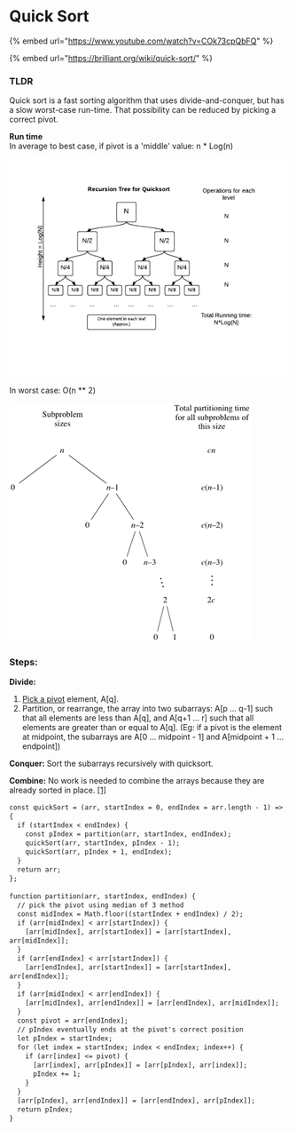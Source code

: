 # Quick Sort

{% embed url="https://www.youtube.com/watch?v=COk73cpQbFQ" %}

{% embed url="https://brilliant.org/wiki/quick-sort/" %}

### TLDR

Quick sort is a fast sorting algorithm that uses divide-and-conquer, but has a slow worst-case run-time. That possibility can be reduced by picking a correct pivot.

**Run time**  
In average to best case, if pivot is a 'middle' value: n \* Log\(n\)

![](../../../.gitbook/assets/image%20%2837%29.png)

In worst case: O\(n \*\* 2\)

![](../../../.gitbook/assets/image%20%2843%29.png)

### Steps:

**Divide:**

1. [Pick a pivot](https://brilliant.org/wiki/quick-sort/#choosing-a-pivot) element, A\[q\].
2. Partition, or rearrange, the array into two subarrays: A\[p ... q-1\] such that all elements are less than A\[q\], and A\[q+1 … r\] such that all elements are greater than or equal to A\[q\]. \(Eg: if a pivot is the element at midpoint, the subarrays are A\[0 ... midpoint - 1\] and A\[midpoint + 1 ... endpoint\]\)

**Conquer:** Sort the subarrays recursively with quicksort.

**Combine:** No work is needed to combine the arrays because they are already sorted in place. [\[1\]](https://brilliant.org/wiki/quick-sort/#citation-1)



```text
const quickSort = (arr, startIndex = 0, endIndex = arr.length - 1) => {
  if (startIndex < endIndex) {
    const pIndex = partition(arr, startIndex, endIndex);
    quickSort(arr, startIndex, pIndex - 1);
    quickSort(arr, pIndex + 1, endIndex);
  }
  return arr;
};

function partition(arr, startIndex, endIndex) {
  // pick the pivot using median of 3 method
  const midIndex = Math.floor((startIndex + endIndex) / 2);
  if (arr[midIndex] < arr[startIndex]) {
    [arr[midIndex], arr[startIndex]] = [arr[startIndex], arr[midIndex]];
  }
  if (arr[endIndex] < arr[startIndex]) {
    [arr[endIndex], arr[startIndex]] = [arr[startIndex], arr[endIndex]];
  }
  if (arr[midIndex] < arr[endIndex]) {
    [arr[midIndex], arr[endIndex]] = [arr[endIndex], arr[midIndex]];
  }
  const pivot = arr[endIndex];
  // pIndex eventually ends at the pivot's correct position
  let pIndex = startIndex;
  for (let index = startIndex; index < endIndex; index++) {
    if (arr[index] <= pivot) {
      [arr[index], arr[pIndex]] = [arr[pIndex], arr[index]];
      pIndex += 1;
    }
  }
  [arr[pIndex], arr[endIndex]] = [arr[endIndex], arr[pIndex]];
  return pIndex;
}
```


